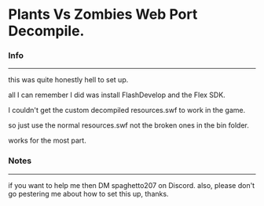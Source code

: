 # Plants Vs Zombies Web Port Decompile.

### Info
--------------------------------------------------------------------

this was quite honestly hell to set up.

all I can remember I did was install FlashDevelop and the Flex SDK.

I couldn't get the custom decompiled resources.swf to work in the game.

so just use the normal resources.swf not the broken ones in the bin folder.

works for the most part.

### Notes
--------------------------------------------------------------------

if you want to help me then DM spaghetto207 on Discord.
also, please don't go pestering me about how to set this up, thanks.
